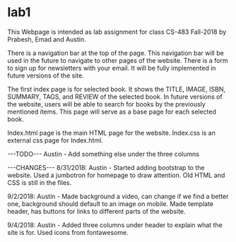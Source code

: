 # lab1
This Webpage is intended as lab assignment for class CS-483 Fall-2018 by Prabesh, Emad and Austin. 

There is a navigation bar at the top of the page. This navigation bar will be used in the future to navigate to other pages of the website. There is a form to sign up for newsletters with your email. It will be fully implemented in future versions of the site.

The first index page is for selected book. It shows the TITLE, IMAGE, ISBN, SUMMARY, TAGS, and REVIEW of the selected book. In future versions of the website, users will be able to search for books by the previously mentioned items. This page will serve as a base page for each selected book. 

Index.html page is the main HTML page for the website. Index.css is an external css page for Index.html.

---TODO---
Austin - Add something else under the three columns

---CHANGES---
8/31/2018: Austin - Started adding bootstrap to the website. Used a jumbotron for homepage to draw attention. Old HTML and CSS is still in the files.

9/2/2018: Austin - Made background a video, can change if we find a better one, background should default to an image on mobile. Made template header, has buttons for links to different parts of the website.

9/4/2018: Austin - Added three columns under header to explain what the site is for. Used icons from fontawesome.